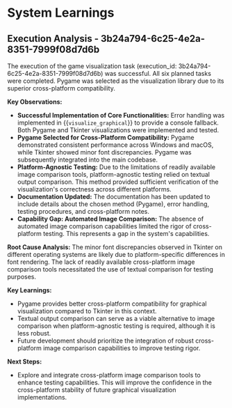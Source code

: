# System Learnings

## Execution Analysis - 3b24a794-6c25-4e2a-8351-7999f08d7d6b

The execution of the game visualization task (execution_id: 3b24a794-6c25-4e2a-8351-7999f08d7d6b) was successful.  All six planned tasks were completed.  Pygame was selected as the visualization library due to its superior cross-platform compatibility.

**Key Observations:**

* **Successful Implementation of Core Functionalities:**  Error handling was implemented in {{`visualize_graphical`}} to provide a console fallback.  Both Pygame and Tkinter visualizations were implemented and tested.
* **Pygame Selected for Cross-Platform Compatibility:** Pygame demonstrated consistent performance across Windows and macOS, while Tkinter showed minor font discrepancies. Pygame was subsequently integrated into the main codebase.
* **Platform-Agnostic Testing:** Due to the limitations of readily available image comparison tools, platform-agnostic testing relied on textual output comparison. This method provided sufficient verification of the visualization's correctness across different platforms.
* **Documentation Updated:** The documentation has been updated to include details about the chosen method (Pygame), error handling, testing procedures, and cross-platform notes.
* **Capability Gap: Automated Image Comparison:** The absence of automated image comparison capabilities limited the rigor of cross-platform testing. This represents a gap in the system's capabilities.

**Root Cause Analysis:**
The minor font discrepancies observed in Tkinter on different operating systems are likely due to platform-specific differences in font rendering.  The lack of readily available cross-platform image comparison tools necessitated the use of textual comparison for testing purposes. 

**Key Learnings:**
* Pygame provides better cross-platform compatibility for graphical visualization compared to Tkinter in this context.
*  Textual output comparison can serve as a viable alternative to image comparison when platform-agnostic testing is required, although it is less robust.
*  Future development should prioritize the integration of robust cross-platform image comparison capabilities to improve testing rigor.

**Next Steps:**
* Explore and integrate cross-platform image comparison tools to enhance testing capabilities.  This will improve the confidence in the cross-platform stability of future graphical visualization implementations.
